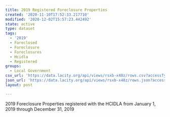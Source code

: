 ```yaml
---
title: 2019 Registered Foreclosure Properties
created: '2020-11-10T17:52:33.217710'
modified: '2020-12-02T15:57:23.442492'
state: active
type: dataset
tags:
  - '2019'
  - Foreclosed
  - Foreclosure
  - Foreclosures
  - Hcidla
  - Registered
groups:
  - Local Government
csv_url: 'https://data.lacity.org/api/views/rsxb-x48z/rows.csv?accessType=DOWNLOAD'
json_url: 'https://data.lacity.org/api/views/rsxb-x48z/rows.json?accessType=DOWNLOAD'
layout: post

---
```

2019 Foreclosure Properties registered with the HCIDLA from January 1, 2019 through December 31, 2019
